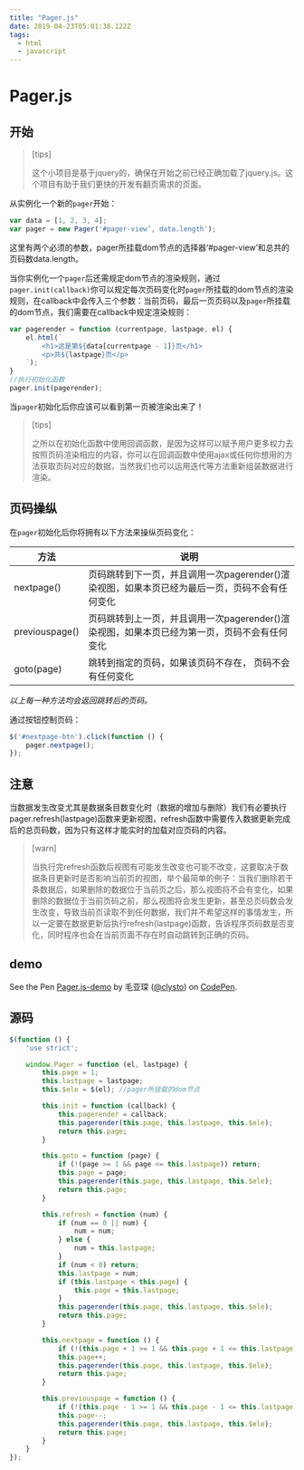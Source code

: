 ```yaml
---
title: "Pager.js"
date: 2019-04-23T05:01:38.122Z
tags:
  - html
  - javascript
---
```




# Pager.js

## 开始

> [tips]
>
> 这个小项目是基于jquery的，确保在开始之前已经正确加载了jquery.js。这个项目有助于我们更快的开发有翻页需求的页面。

<!--more-->

从实例化一个新的`pager`开始：

```js
var data = [1, 2, 3, 4];
var pager = new Pager('#pager-view’, data.length');
```

这里有两个必须的参数，pager所挂载dom节点的选择器‘#pager-view’和总共的页码数data.length。

当你实例化一个`pager`后还需规定dom节点的渲染规则，通过`pager.init(callback)`你可以规定每次页码变化时`pager`所挂载的dom节点的渲染规则，在callback中会传入三个参数：当前页码，最后一页页码以及`pager`所挂载的dom节点，我们需要在callback中规定渲染规则：

```js
var pagerender = function (currentpage, lastpage, el) {
    el.html(`
        <h1>这是第${data[currentpage - 1]}页</h1>
        <p>共${lastpage}页</p>
    `);
}
//执行初始化函数
pager.init(pagerender);
```

当`pager`初始化后你应该可以看到第一页被渲染出来了！

> [tips]
>
> 之所以在初始化函数中使用回调函数，是因为这样可以赋予用户更多权力去按照页码渲染相应的内容，你可以在回调函数中使用ajax或任何你想用的方法获取页码对应的数据，当然我们也可以运用迭代等方法重新组装数据进行渲染。

## 页码操纵

在`pager`初始化后你将拥有以下方法来操纵页码变化：

| 方法           | 说明                                                         |
| -------------- | ------------------------------------------------------------ |
| nextpage()     | 页码跳转到下一页，并且调用一次pagerender()渲染视图，如果本页已经为最后一页，页码不会有任何变化 |
| previouspage() | 页码跳转到上一页，并且调用一次pagerender()渲染视图，如果本页已经为第一页，页码不会有任何变化 |
| goto(page)     | 跳转到指定的页码，如果该页码不存在， 页码不会有任何变化      |

*以上每一种方法均会返回跳转后的页码。*

通过按钮控制页码：

```js
$('#nextpage-btn').click(function () {
    pager.nextpage();
});
```

## 注意

当数据发生改变尤其是数据条目数变化时（数据的增加与删除）我们有必要执行pager.refresh(lastpage)函数来更新视图，refresh函数中需要传入数据更新完成后的总页码数，因为只有这样才能实时的加载对应页码的内容。

> [warn]
>
> 当执行完refresh函数后视图有可能发生改变也可能不改变，这要取决于数据条目更新时是否影响当前页的视图，举个最简单的例子：当我们删除若干条数据后，如果删除的数据位于当前页之后，那么视图将不会有变化，如果删除的数据位于当前页码之前，那么视图将会发生更新，甚至总页码数会发生改变，导致当前页读取不到任何数据，我们并不希望这样的事情发生，所以一定要在数据更新后执行refresh(lastpage)函数，告诉程序页码数是否变化，同时程序也会在当前页面不存在时自动跳转到正确的页码。

## demo

See the Pen [Pager.js-demo](https://codepen.io/clysto/pen/wEwdEq/) by 毛亚琛 ([@clysto](https://codepen.io/clysto)) on [CodePen](https://codepen.io/).

## 源码

```js
$(function () {
    'use strict';

    window.Pager = function (el, lastpage) {
        this.page = 1;
        this.lastpage = lastpage;
        this.$ele = $(el); //pager所挂载的dom节点

        this.init = function (callback) {
            this.pagerender = callback;
            this.pagerender(this.page, this.lastpage, this.$ele);
            return this.page;
        }

        this.goto = function (page) {
            if (!(page >= 1 && page <= this.lastpage)) return;
            this.page = page;
            this.pagerender(this.page, this.lastpage, this.$ele);
            return this.page;
        }

        this.refresh = function (num) {
            if (num == 0 || num) {
                num = num;
            } else {
                num = this.lastpage;
            }
            if (num < 0) return;
            this.lastpage = num;
            if (this.lastpage < this.page) {
                this.page = this.lastpage;
            }
            this.pagerender(this.page, this.lastpage, this.$ele);
            return this.page;
        }

        this.nextpage = function () {
            if (!(this.page + 1 >= 1 && this.page + 1 <= this.lastpage)) return;
            this.page++;
            this.pagerender(this.page, this.lastpage, this.$ele);
            return this.page;
        }

        this.previouspage = function () {
            if (!(this.page - 1 >= 1 && this.page - 1 <= this.lastpage)) return;
            this.page--;
            this.pagerender(this.page, this.lastpage, this.$ele);
            return this.page;
        }
    }
});
```